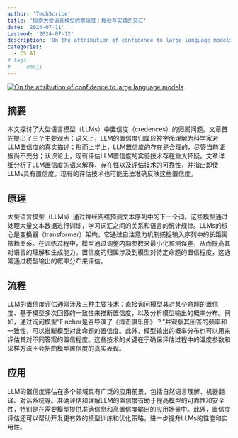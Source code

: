 ```yaml
---
author: 'TechScribe'
title: '探索大型语言模型的置信度：理论与实践的交汇'
date: '2024-07-11'
Lastmod: '2024-07-12'
description: 'On the attribution of confidence to large language models'
categories:
  - CS.AI
# tags:
#   - emoji
---
```


[![On the attribution of confidence to large language models](https://arxiv-research-1301205113.cos.ap-guangzhou.myqcloud.com/images/2407.08388v1.pdf_0.jpg)](https://arxiv.org/abs/2407.08388v1)

## 摘要

本文探讨了大型语言模型（LLMs）中置信度（credences）的归属问题。文章首先提出了三个主要观点：语义上，LLM的置信度归属应被字面理解为科学家对LLM置信度的真实描述；形而上学上，LLM置信度的存在是合理的，尽管当前证据尚不充分；认识论上，现有评估LLM置信度的实验技术存在重大怀疑。文章详细分析了LLM置信度的语义解释、存在性以及评估技术的可靠性，并指出即使LLMs具有置信度，现有的评估技术也可能无法准确反映这些置信度。<!--more-->

## 原理

大型语言模型（LLMs）通过神经网络预测文本序列中的下一个词。这些模型通过处理大量文本数据进行训练，学习词汇之间的关系和语言的统计规律。LLMs的核心是变换器（transformer）架构，它通过自注意力机制捕捉输入序列中的长距离依赖关系。在训练过程中，模型通过调整内部参数来最小化预测误差，从而提高其对语言的理解和生成能力。置信度的归属涉及到模型对特定命题的置信程度，这通常通过模型输出的概率分布来评估。

## 流程

LLM的置信度评估通常涉及三种主要技术：直接询问模型其对某个命题的置信度、基于模型多次回答的一致性来推断置信度，以及分析模型输出的概率分布。例如，通过询问模型“Fincher是否导演了《搏击俱乐部》？”并观察其回答的频率和一致性，可以推断模型对此命题的置信度。此外，模型输出的概率分布也可以用来评估其对不同答案的置信程度。这些技术的关键在于确保评估过程中的温度参数和采样方法不会扭曲模型置信度的真实表现。

## 应用

LLM的置信度评估在多个领域具有广泛的应用前景，包括自然语言理解、机器翻译、对话系统等。准确评估和理解LLM的置信度有助于提高模型的可靠性和安全性，特别是在需要模型提供准确信息和高置信度输出的应用场景中。此外，置信度评估还可以帮助开发更有效的模型训练和优化策略，进一步提升LLMs的性能和实用性。